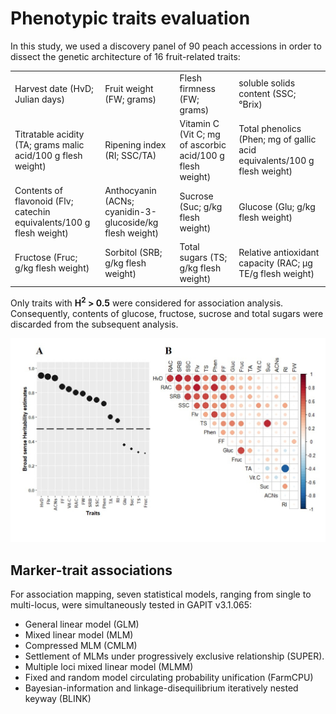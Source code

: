 
# Phenotypic traits evaluation

In this study, we used a discovery panel of 90 peach accessions in order to dissect the genetic architecture of 16 fruit-related traits:

<table >
 <tr>
    <td> Harvest date (HvD; Julian days) </td>
    <td> Fruit weight (FW; grams) </td>
    <td> Flesh firmness (FW; grams) </td>
    <td> soluble solids content (SSC; °Brix) </td>
    <tr>
    <td> Titratable acidity (TA; grams malic acid/100 g flesh weight) </td>
    <td>  Ripening index (RI; SSC/TA) </td>
    <td>  Vitamin C (Vit C; mg of ascorbic acid/100 g flesh weight) </td>
    <td>  Total phenolics (Phen; mg of gallic acid equivalents/100 g flesh weight) </td>
    <tr>
    <td>  Contents of flavonoid (Flv; catechin equivalents/100 g flesh weight) </td>
    <td>  Anthocyanin (ACNs; cyanidin-3-glucoside/kg flesh weight) </td>
    <td>  Sucrose (Suc; g/kg flesh weight) </td>
    <td>  Glucose (Glu; g/kg flesh weight) </td>
    <tr>
    <td>  Fructose (Fruc; g/kg flesh weight) </td>
    <td>  Sorbitol (SRB; g/kg flesh weight) </td>
    <td>  Total sugars (TS; g/kg flesh weight) </td>
    <td> Relative antioxidant capacity (RAC; μg TE/g flesh weight) </td>
    </tr>
 </tr>
</table>
            
Only traits with **H<sup>2</sup>  > 0.5** were considered for association analysis. Consequently, contents of glucose, fructose, sucrose and total sugars were discarded from the subsequent analysis.


<p align="center">
  <img  src="https://github.com/najlaksouri/GWAS-Workflow/blob/main/04.%20GWAS%20analysis/Figure1_600.jpg">
  
</p>



## Marker-trait associations 
For association mapping, seven statistical models, ranging from single to multi-locus, were simultaneously tested in GAPIT v3.1.065:
- General linear model (GLM)
- Mixed linear model (MLM)
- Compressed MLM (CMLM)
- Settlement of MLMs under progressively exclusive relationship (SUPER).
- Multiple loci mixed linear model (MLMM)
- Fixed and random model circulating probability unification (FarmCPU)
- Bayesian-information and linkage-disequilibrium iteratively nested keyway (BLINK)
